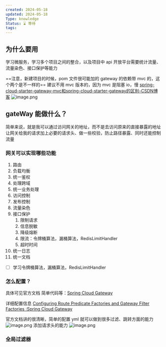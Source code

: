 ```yaml
---
created: 2024-05-18
updated: 2024-05-18
Type: knowledge
Status: ⌛️ 等待
tags:
---
```

##  为什么要用

学习微服务，学习多个项目之间的整合，以及项目中 api 开放平台需要统计流量、流量染色、接口保护等能力

==注意，新建项目的时候，pom 文件很可能加的 gateway 的依赖带 mvc 的，这个两个是不一样的==
建议不用 mvc 版本的，因为 mvc 是阻塞 io，慢
[spring-cloud-starter-gateway-mvc和spring-cloud-starter-gateway的区别-CSDN博客](https://blog.csdn.net/weixin_46436257/article/details/135358258)
![image.png](https://obsidian-pic-1317906728.cos.ap-nanjing.myqcloud.com/obsidian/20240519000143.png)

## gateWay 能做什么？

简单来说，就是我可以通过访问网关的地址，而不是去访问原来的直接暴露的地址
让网关给我的请求加上必要的请求头、做一些校验，防止路径暴露、同时还能控制流量
### 网关可以实现哪些功能

1. 路由
2. 负载均衡
3. 统一鉴权
4. 处理跨域
5. 统一业务处理
6. 访问控制
7. 发布控制
8. 流量染色
9. 接口保护
    1. 限制请求
    2. 信息脱敏
    3. 降级熔断 
    4. 限流：令牌桶算法，漏桶算法，RedisLimitHandler
    5. 超时时间
10. 统一日志
11. 统一文档

- [ ] 学习令牌桶算法，漏桶算法，RedisLimitHandler
### 怎么配置？
具体可见官方文档
简单代码等：[Spring Cloud Gateway](https://spring.io/projects/spring-cloud-gateway)

详细配置信息
[Configuring Route Predicate Factories and Gateway Filter Factories :Spring Cloud Gateway](https://docs.spring.io/spring-cloud-gateway/reference/spring-cloud-gateway/configuring-route-predicate-factories-and-filter-factories.html)

官方文档讲的很清晰，简单的配置 yml 就可以做到很多过滤、跳转方面的能力 ![image.png](https://obsidian-pic-1317906728.cos.ap-nanjing.myqcloud.com/obsidian/20240518235449.png)
添加请求头的能力
![image.png](https://obsidian-pic-1317906728.cos.ap-nanjing.myqcloud.com/obsidian/20240518235738.png)

### 全局过滤器


